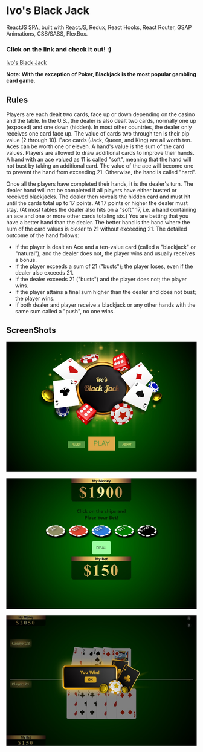 # Ivo's Black Jack

ReactJS SPA, built with ReactJS, Redux, React Hooks, React Router, GSAP Animations, CSS/SASS, FlexBox.

### Click on the link and check it out! :)

[Ivo's Black Jack](https://BrascoBG.github.io/Black-Jack-Live/)

**Note: With the exception of Poker, Blackjack is the most popular gambling card game.**

## Rules

Players are each dealt two cards, face up or down depending on the casino and the table. In the U.S., the dealer is also dealt two cards, normally one up (exposed) and one down (hidden). In most other countries, the dealer only receives one card face up. The value of cards two through ten is their pip value (2 through 10). Face cards (Jack, Queen, and King) are all worth ten. Aces can be worth one or eleven. A hand's value is the sum of the card values. Players are allowed to draw additional cards to improve their hands. A hand with an ace valued as 11 is called "soft", meaning that the hand will not bust by taking an additional card. The value of the ace will become one to prevent the hand from exceeding 21. Otherwise, the hand is called "hard".

Once all the players have completed their hands, it is the dealer's turn. The dealer hand will not be completed if all players have either busted or received blackjacks. The dealer then reveals the hidden card and must hit until the cards total up to 17 points. At 17 points or higher the dealer must stay. (At most tables the dealer also hits on a "soft" 17, i.e. a hand containing an ace and one or more other cards totaling six.) You are betting that you have a better hand than the dealer. The better hand is the hand where the sum of the card values is closer to 21 without exceeding 21. The detailed outcome of the hand follows:

- If the player is dealt an Ace and a ten-value card (called a "blackjack" or "natural"), and the dealer does not, the player wins and usually receives a bonus.
- If the player exceeds a sum of 21 ("busts"); the player loses, even if the dealer also exceeds 21.
- If the dealer exceeds 21 ("busts") and the player does not; the player wins.
- If the player attains a final sum higher than the dealer and does not bust; the player wins.
- If both dealer and player receive a blackjack or any other hands with the same sum called a "push", no one wins.

## ScreenShots

![screenshot](https://github.com/BrascoBG/Black-Jack/blob/master/src/assets/screenshots/intro.jpg?raw=true)

![screenshot](https://github.com/BrascoBG/Black-Jack/blob/master/src/assets/screenshots/bet.jpg?raw=true)

![screenshot](https://github.com/BrascoBG/Black-Jack/blob/master/src/assets/screenshots/play.jpg?raw=true)
